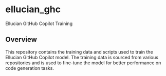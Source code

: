 # ellucian_ghc
Ellucian GitHub Copilot Training

## Overview
This repository contains the training data and scripts used to train the Ellucian GitHub Copilot model. The training data is sourced from various repositories and is used to fine-tune the model for better performance on code generation tasks.
